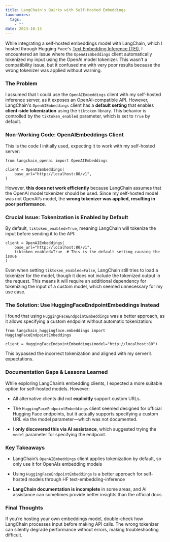 ```yaml
---
title: LangChain's Quirks with Self-Hosted Embeddings
taxonomies:
  tags:
    - ""
date: 2023-10-13
---
```

While integrating a self-hosted embeddings model with LangChain, which I hosted through Hugging Face's [Text Embedding Inference (TEI)](https://github.com/huggingface/text-embeddings-inference), I encountered an issue where the `OpenAIEmbeddings` client automatically tokenized my input using the OpenAI model tokenizer. This wasn’t a compatibility issue, but it confused me with very poor results because the wrong tokenizer was applied without warning.

### **The Problem**

I assumed that I could use the `OpenAIEmbeddings` client with my self-hosted inference server, as it exposes an OpenAI-compatible API. However, LangChain's `OpenAIEmbeddings` client has a **default setting** that enables **client-side tokenization** using the `tiktoken` library. This behavior is controlled by the `tiktoken_enabled` parameter, which is set to `True` by default.

### **Non-Working Code: OpenAIEmbeddings Client**

This is the code I initially used, expecting it to work with my self-hosted server:

```
from langchain_openai import OpenAIEmbeddings

client = OpenAIEmbeddings(
    base_url="http://localhost:80/v1",
)
```

However, **this does not work efficiently** because LangChain assumes that the OpenAI model tokenizer should be used. Since my self-hosted model was not OpenAI’s model, the **wrong tokenizer was applied, resulting in poor performance**.

### **Crucial Issue: Tokenization is Enabled by Default**

By default, `tiktoken_enabled=True`, meaning LangChain will tokenize the input before sending it to the API:

```
client = OpenAIEmbeddings(
    base_url="http://localhost:80/v1",
    tiktoken_enabled=True  # This is the default setting causing the issue
)
```

Even when setting `tiktoken_enabled=False`, LangChain still tries to load a tokenizer for the model, though it does not include the tokenized output in the request. This means it will require an additional dependency for tokenizing the input of a custom model, which seemed unnecessary for my use case.

### **The Solution: Use HuggingFaceEndpointEmbeddings Instead**

I found that using `HuggingFaceEndpointEmbeddings` was a better approach, as it allows specifying a custom endpoint without automatic tokenization:

```
from langchain_huggingface.embeddings import HuggingFaceEndpointEmbeddings

client = HuggingFaceEndpointEmbeddings(model="http://localhost:80")
```

This bypassed the incorrect tokenization and aligned with my server’s expectations.

### **Documentation Gaps & Lessons Learned**

While exploring LangChain’s embedding clients, I expected a more suitable option for self-hosted models. However:

- All alternative clients did not **explicitly** support custom URLs.
    
- The `HuggingFaceEndpointEmbeddings` client seemed designed for official Hugging Face endpoints, but it actually supports specifying a custom URL via the model parameter—which was not documented.
    
- I **only discovered this via AI assistance**, which suggested trying the `model` parameter for specifying the endpoint.
    

### **Key Takeaways**

- LangChain’s `OpenAIEmbeddings` client applies tokenization by default, so only use it for OpenAIs embedding models
    
- Using `HuggingFaceEndpointEmbeddings` is a better approach for self-hosted models through HF text-embedding-inference
    
- **LangChain documentation is incomplete** in some areas, and AI assistance can sometimes provide better insights than the official docs.
    

### **Final Thoughts**

If you’re hosting your own embeddings model, double-check how LangChain processes input before making API calls. The wrong tokenizer can silently degrade performance without errors, making troubleshooting difficult.